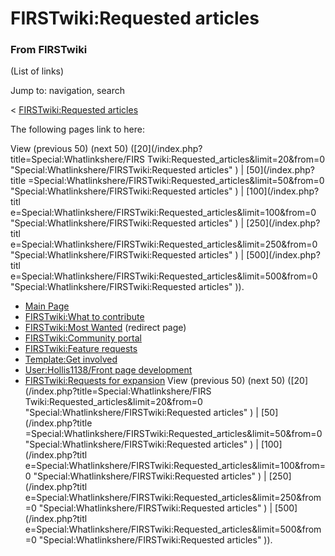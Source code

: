 # FIRSTwiki:Requested articles

### From FIRSTwiki

(List of links)

Jump to: navigation, search

&lt; [FIRSTwiki:Requested
articles](/index.php?title=FIRSTwiki:Requested_articles&redirect=no
"FIRSTwiki:Requested articles" )  

The following pages link to here:

View (previous 50) (next 50) ([20](/index.php?title=Special:Whatlinkshere/FIRS
Twiki:Requested_articles&limit=20&from=0
"Special:Whatlinkshere/FIRSTwiki:Requested articles" ) | [50](/index.php?title
=Special:Whatlinkshere/FIRSTwiki:Requested_articles&limit=50&from=0
"Special:Whatlinkshere/FIRSTwiki:Requested articles" ) | [100](/index.php?titl
e=Special:Whatlinkshere/FIRSTwiki:Requested_articles&limit=100&from=0
"Special:Whatlinkshere/FIRSTwiki:Requested articles" ) | [250](/index.php?titl
e=Special:Whatlinkshere/FIRSTwiki:Requested_articles&limit=250&from=0
"Special:Whatlinkshere/FIRSTwiki:Requested articles" ) | [500](/index.php?titl
e=Special:Whatlinkshere/FIRSTwiki:Requested_articles&limit=500&from=0
"Special:Whatlinkshere/FIRSTwiki:Requested articles" )).

  * [Main Page](Main_Page "Main Page" )
  * [FIRSTwiki:What to contribute](FIRSTwiki:What_to_contribute "FIRSTwiki:What to contribute" )
  * [FIRSTwiki:Most Wanted](/index.php?title=FIRSTwiki:Most_Wanted&redirect=no "FIRSTwiki:Most Wanted" ) (redirect page) 
  * [FIRSTwiki:Community portal](FIRSTwiki:Community_portal "FIRSTwiki:Community portal" )
  * [FIRSTwiki:Feature requests](FIRSTwiki:Feature_requests "FIRSTwiki:Feature requests" )
  * [Template:Get involved](Template:Get_involved "Template:Get involved" )
  * [User:Hollis1138/Front page development](User:Hollis1138/Front_page_development "User:Hollis1138/Front page development" )
  * [FIRSTwiki:Requests for expansion](FIRSTwiki:Requests_for_expansion "FIRSTwiki:Requests for expansion" )
View (previous 50) (next 50) ([20](/index.php?title=Special:Whatlinkshere/FIRS
Twiki:Requested_articles&limit=20&from=0
"Special:Whatlinkshere/FIRSTwiki:Requested articles" ) | [50](/index.php?title
=Special:Whatlinkshere/FIRSTwiki:Requested_articles&limit=50&from=0
"Special:Whatlinkshere/FIRSTwiki:Requested articles" ) | [100](/index.php?titl
e=Special:Whatlinkshere/FIRSTwiki:Requested_articles&limit=100&from=0
"Special:Whatlinkshere/FIRSTwiki:Requested articles" ) | [250](/index.php?titl
e=Special:Whatlinkshere/FIRSTwiki:Requested_articles&limit=250&from=0
"Special:Whatlinkshere/FIRSTwiki:Requested articles" ) | [500](/index.php?titl
e=Special:Whatlinkshere/FIRSTwiki:Requested_articles&limit=500&from=0
"Special:Whatlinkshere/FIRSTwiki:Requested articles" )).

